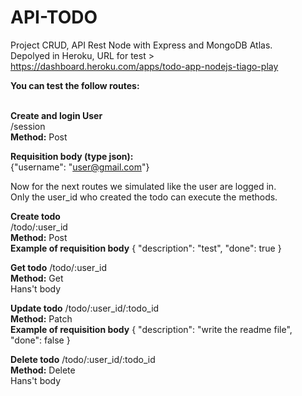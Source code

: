 # API-TODO
Project CRUD, API Rest Node with Express and MongoDB Atlas.<br>
Depolyed in Heroku, URL for test > https://dashboard.heroku.com/apps/todo-app-nodejs-tiago-play <br>

<b>You can test the follow routes:</b> <br><br>

<b>Create and login User</b><br>
/session<br>
<b>Method:</b> Post

<b>Requisition body (type json):</b><br>
{"username": "user@gmail.com"}<br>

Now for the next routes we simulated like the user are logged in. <br>
Only the user_id who created the todo can execute the methods.<br>



<b>Create todo<br></b>
/todo/:user_id<br>
<b>Method:</b> Post<br>
<b>Example of requisition body</b>
{
	"description": "test",
	"done": true
}

<b>Get todo</b>
/todo/:user_id<br>
<b>Method:</b> Get<br>
Hans't body

<b>Update todo</b>
/todo/:user_id/:todo_id<br>
<b>Method:</b> Patch <br>
<b>Example of requisition body</b>
{
	"description": "write the readme file", "done": false
}

<b>Delete todo</b>
/todo/:user_id/:todo_id<br>
<b>Method:</b> Delete <br>
Hans't body
